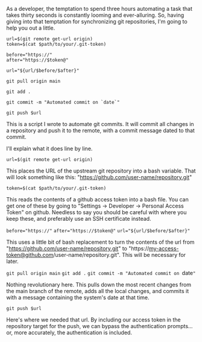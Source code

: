 As a developer, the temptation to spend three hours automating a task that takes thirty seconds is constantly looming and ever-alluring. So, having giving into that temptation for synchronizing git repositories, I'm going to help you out a little.

```
url=$(git remote get-url origin)
token=$(cat $path/to/your/.git-token)

before="https://"
after="https://$token@"

url="${url/$before/$after}"

git pull origin main

git add .

git commit -m "Automated commit on `date`"

git push $url
```

This is a script I wrote to automate git commits. It will commit all changes in a repository and push it to the remote, with a commit message dated to that commit.

I'll explain what it does line by line.

`url=$(git remote get-url origin)`

This places the URL of the upstream git repository into a bash variable. That will look something like this: "https://github.com/user-name/repository.git"

`token=$(cat $path/to/your/.git-token)`

This reads the contents of a github access token into a bash file. You can get one of these by going to "Settings -> Developer -> Personal Access Token" on github. Needless to say you should be careful with where you keep these, and preferably use an SSH certificate instead.

`before="https://"`
`after="https://$token@"`
`url="${url/$before/$after}"`

This uses a little bit of bash replacement to turn the contents of the url from "https://github.com/user-name/repository.git" to "https://my-access-token@github.com/user-name/repository.git". This will be necessary for later.

`git pull origin main`
`git add .`
`git commit -m "Automated commit on `date`"`

Nothing revolutionary here. This pulls down the most recent changes from the main branch of the remote, adds all the local changes, and commits it with a message containing the system's date at that time.

`git push $url`

Here's where we needed that url. By including our access token in the repository target for the push, we can bypass the authentication prompts... or, more accurately, the authentication is included.
